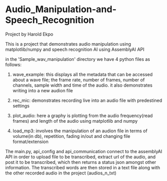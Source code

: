 # Audio_Manipulation-and-Speech_Recognition
Project by Harold Ekpo

This is a project that demonstrates audio manipulation using matplotlib/numpy and speech recognition AI using AssemblyAI API

in the 'Sample_wav_manipulation' directory we have 4 python files as follows:
1. wave_example: this displays all the metadata that can be accessed about a wave file; the frame rate, number of frames,
    number of channels, sample width and time of the audio. it also demonstrates writing into a new audion file
 
2. rec_mic: demonstrates recording live into an audio file with predestined settings

3. plot_audio: here a graphy is plotting from the audio frequency(read frames) and length of the audio using matplotlib and numpy

4. load_mp3: involves the manipulation of an audion file in terms of volume(in db), repetition, fading in/out and changing file format/extension

The main.py, api_config and api_communication connect to the assemblyAI API in order to upload file to be transcribed, extract url of the audio,
and post it to be transcribed, which then returns a status json amongst other information. The transcribed words are then stored in a text file along with the other
recorded audio in the project (audios_n_txt)